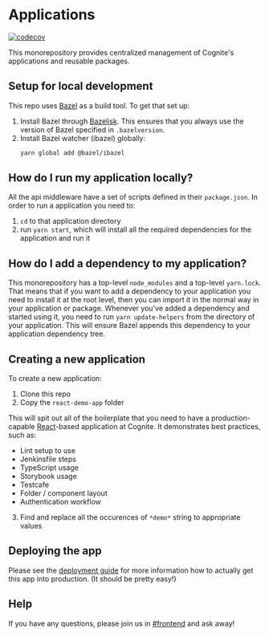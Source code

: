 # Applications

[![codecov](https://codecov.io/gh/cognitedata/react-demo-app/branch/master/graph/badge.svg?token=uzusBZyM8s)](https://codecov.io/gh/cognitedata/react-demo-app)

This monorepository provides centralized management of Cognite's applications and reusable packages.

## Setup for local development

This repo uses [Bazel](https://bazel.build/) as a build tool. To get that set up:

1. Install Bazel through [Bazelisk](https://github.com/bazelbuild/bazelisk). This ensures that you always use the version of Bazel specified in `.bazelversion`.
2. Install Bazel watcher (ibazel) globally:
   ```sh
   yarn global add @bazel/ibazel
   ```

## How do I run my application locally?

All the api middleware have a set of scripts defined in their `package.json`.
In order to run a application you need to:

1. `cd` to that application directory
2. run `yarn start`, which will install all the required dependencies for the application and run it

## How do I add a dependency to my application?

This monorepository has a top-level `node_modules` and a top-level `yarn.lock`.
That means that if you want to add a dependency to your application you need to install it at the root level, then you can import it in the normal way in your application or package.
Whenever you've added a dependency and started using it, you need to run `yarn update-helpers` from the directory of your application. This will ensure Bazel appends this dependency to your application dependency tree.

## Creating a new application

To create a new application:

1. Clone this repo
2. Copy the `react-demo-app` folder

This will spit out all of the boilerplate that you need to have a production-capable [React]-based application at Cognite. It demonstrates best practices, such as:

- Lint setup to use
- Jenkinsfile steps
- TypeScript usage
- Storybook usage
- Testcafe
- Folder / component layout
- Authentication workflow

3. Find and replace all the occurences of `*demo*` string to appropriate values

## Deploying the app

Please see the [deployment guide] for more information how to actually get this app into production.
(It should be pretty easy!)

## Help

If you have any questions, please join us in [#frontend] and ask away!

[react]: https://reactjs.org/
[deployment guide]: https://cognitedata.atlassian.net/wiki/spaces/FAS/pages/1003225162/How+to+deploy+on+Frontend+App+Server+FAS
[#frontend]: https://cognitedata.slack.com/archives/C6KNJCEEA
[create repo page]: https://github.com/organizations/cognitedata/repositories/new
